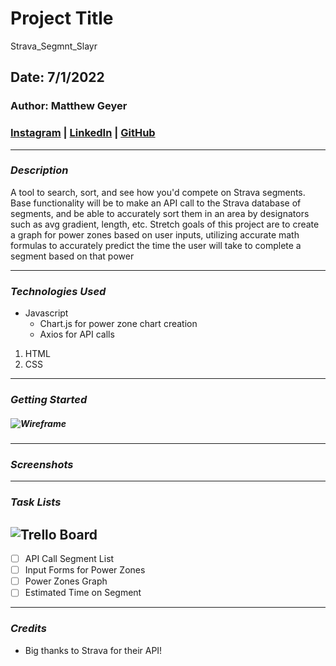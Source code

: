 # Project Title
Strava_Segmnt_Slayr
## Date: 7/1/2022
### Author: Matthew Geyer

### [Instagram](https://www.instagram.com/mattrichor/) | [LinkedIn](https://www.linkedin.com/in/matthew-geyer-174644170/) | [GitHub](https://github.com/mattrichor)

***

### ***Description***
A tool to search, sort, and see how you'd compete on Strava segments. Base functionality will be to make an API call to the Strava database of segments, and be able to accurately sort them in an area by designators such as avg gradient, length, etc. Stretch goals of this project are to create a graph for power zones based on user inputs, utilizing accurate math formulas to accurately predict the time the user will take to complete a segment based on that power 
***

### ***Technologies Used***
* Javascript
    * Chart.js for power zone chart creation
    * Axios for API calls
1. HTML
2. CSS

***
### ***Getting Started***

##### ![Wireframe](https://wireframe.cc/pro/pp/8dacb167c563295)

***
### ***Screenshots***

***
### ***Task Lists***
## ![Trello Board](https://trello.com/b/ofKTtual/segmnt-slayr)
- [ ] API Call Segment List 
- [ ] Input Forms for Power Zones
- [ ] Power Zones Graph
- [ ] Estimated Time on Segment

***

### ***Credits***

- Big thanks to Strava for their API! 




